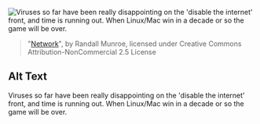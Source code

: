 ![Viruses so far have been really disappointing on the 'disable the internet' front, and time is running out.  When Linux/Mac win in a decade or so the game will be over.](https://imgs.xkcd.com/comics/network.png)
> "[Network](https://xkcd.com/350/)", by Randall Munroe, licensed under Creative Commons Attribution-NonCommercial 2.5 License

## Alt Text
Viruses so far have been really disappointing on the 'disable the internet' front, and time is running out.  When Linux/Mac win in a decade or so the game will be over.
